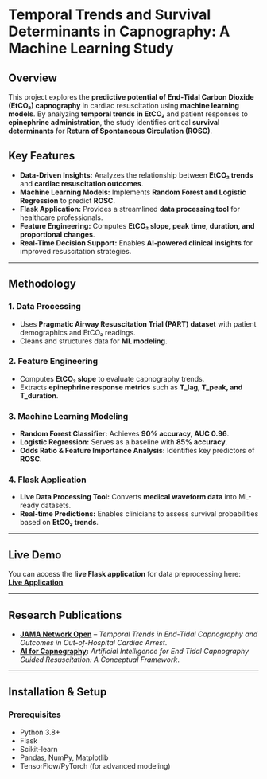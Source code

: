 # Temporal Trends and Survival Determinants in Capnography: A Machine Learning Study  

## Overview  
This project explores the **predictive potential of End-Tidal Carbon Dioxide (EtCO₂) capnography** in cardiac resuscitation using **machine learning models**. By analyzing **temporal trends in EtCO₂** and patient responses to **epinephrine administration**, the study identifies critical **survival determinants** for **Return of Spontaneous Circulation (ROSC)**.

## Key Features  
- **Data-Driven Insights:** Analyzes the relationship between **EtCO₂ trends** and **cardiac resuscitation outcomes**.  
- **Machine Learning Models:** Implements **Random Forest and Logistic Regression** to predict **ROSC**.  
- **Flask Application:** Provides a streamlined **data processing tool** for healthcare professionals.  
- **Feature Engineering:** Computes **EtCO₂ slope, peak time, duration, and proportional changes**.  
- **Real-Time Decision Support:** Enables **AI-powered clinical insights** for improved resuscitation strategies.  

---

## Methodology  

### 1. Data Processing  
- Uses **Pragmatic Airway Resuscitation Trial (PART) dataset** with patient demographics and EtCO₂ readings.  
- Cleans and structures data for **ML modeling**.  

### 2. Feature Engineering  
- Computes **EtCO₂ slope** to evaluate capnography trends.  
- Extracts **epinephrine response metrics** such as **T_lag, T_peak, and T_duration**.  

### 3. Machine Learning Modeling  
- **Random Forest Classifier:** Achieves **90% accuracy, AUC 0.96**.  
- **Logistic Regression:** Serves as a baseline with **85% accuracy**.  
- **Odds Ratio & Feature Importance Analysis:** Identifies key predictors of **ROSC**.  

### 4. Flask Application  
- **Live Data Processing Tool:** Converts **medical waveform data** into ML-ready datasets.  
- **Real-time Predictions:** Enables clinicians to assess survival probabilities based on **EtCO₂ trends**.  

---

## Live Demo  
You can access the **live Flask application** for data preprocessing here:  
**[Live Application](https://banupr15.pythonanywhere.com)**  

---

## Research Publications  
- **[JAMA Network Open](https://your-publication-link.com)** – *Temporal Trends in End-Tidal Capnography and Outcomes in Out-of-Hospital Cardiac Arrest*.  
- **[AI for Capnography](https://hdl.handle.net/10125/106854):** *Artificial Intelligence for End Tidal Capnography Guided Resuscitation: A Conceptual Framework*.  

---

##  Installation & Setup  
###  Prerequisites  
- Python 3.8+  
- Flask  
- Scikit-learn  
- Pandas, NumPy, Matplotlib  
- TensorFlow/PyTorch (for advanced modeling)  
